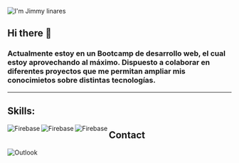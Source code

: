 ![I'm Jimmy linares](https://user-images.githubusercontent.com/83909856/170892027-ac5709c7-7bbe-403c-9bae-bec016ee4a2d.gif)


## Hi there 👋

### Actualmente estoy en un Bootcamp de desarrollo web, el cual estoy aprovechando al máximo. Dispuesto a colaborar en diferentes proyectos que me permitan ampliar mis conocimietos sobre distintas tecnologías. 
_______

## Skills: 

<img align="left" alt="Firebase" width="" src="https://img.shields.io/badge/firebase-ffca28?style=for-the-badge&logo=firebase&logoColor=black" />
<img align="left" alt="Firebase" width="" src="https://img.shields.io/badge/firebase-ffca28?style=for-the-badge&logo=firebase&logoColor=black" />
<img align="left" alt="Firebase" width="" src="https://img.shields.io/badge/firebase-ffca28?style=for-the-badge&logo=firebase&logoColor=black" />


## Contact

[<img align="left" alt="Outlook" width="" src="https://img.shields.io/badge/Microsoft_Outlook-0078D4?style=for-the-badge&logo=microsoft-outlook&logoColor=white" />](mailto:jimmy_lv@outlook.com?)






<!--
**Vikingo92/Vikingo92** is a ✨ _special_ ✨ repository because its `README.md` (this file) appears on your GitHub profile.

<img align="left" alt="React.js" width="30px" src="https://user-images.githubusercontent.com/83909856/170893270-a8502188-49b1-4c6e-a95f-16ecd19de1f3.png" />React.js
-
<img align="left" alt="Redux" width="30px" src="https://user-images.githubusercontent.com/83909856/170892937-1c8806a3-cbcb-4db7-aa24-cc87e7924d91.png" />Redux
-
<img align="left" alt="Firebase" width="30px" src="https://user-images.githubusercontent.com/83909856/170893318-97bd047d-ac2c-49fb-8f81-8dfd219b62bf.png" />Firebase
-
<img align="left" alt="Styled-Components" width="30px" src="https://user-images.githubusercontent.com/83909856/170893399-9264ac0b-c5a5-4452-ae47-bd9054a12464.png" />Styled-Components
-
<img align="left" alt="JavaScript" width="30px" src="https://user-images.githubusercontent.com/83909856/170893446-f5e7b4e4-08ed-4237-bfe5-f249972627a3.png" />JavaScript
-
<img align="left" alt="Html" width="30px" src="https://user-images.githubusercontent.com/83909856/170893483-15bab643-c010-410a-96fe-07d33f7621a6.png" />Html
-
<img align="left" alt="Css" width="30px" src="https://user-images.githubusercontent.com/83909856/170893490-05aa7a7e-4374-4a4b-83c8-5ac2bb2aa439.png" />Css
-
<img align="left" alt="Figma" width="30px" src="https://user-images.githubusercontent.com/83909856/170894121-240f1bd2-f69d-43cd-beb4-d0a256e1a353.png" />Figma
-
<img align="left" alt="Adobe Illustrator" width="30px" src="https://user-images.githubusercontent.com/83909856/170894145-53bfbcf4-795a-46ad-a119-4325d4ebca9e.png" />Adobe Illustrator
-

Here are some ideas to get you started:

- 🔭 I’m currently working on ...
- 🌱 I’m currently learning ...
- 👯 I’m looking to collaborate on ...
- 🤔 I’m looking for help with ...
- 💬 Ask me about ...
- 📫 How to reach me: ...
- 😄 Pronouns: ...
- ⚡ Fun fact: ...
-->

